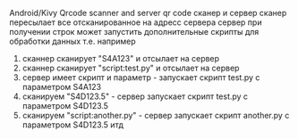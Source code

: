 Android/Kivy Qrcode scanner and server
qr code сканер и сервер
сканер пересылает все отсканированное на адресс сервера
сервер при получении строк может запустить дополнительные скрипты для обработки данных
т.е. например 
1. сканнер сканирует "S4A123" и отсылает на сервер
2. сканнер сканирует "script:test.py" и отсылает на сервер
3. сервер имеет скрипт и параметр - запускает скрипт test.py с параметром S4A123
4. сканируем "S4D123.5" - сервер запускает скрипт test.py с параметром S4D123.5
5. сканируем "script:another.py" - сервер запускает скрипт another.py с параметром S4D123.5
итд
